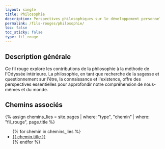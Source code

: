 ```yaml
---
layout: single
title: Philosophie
description: Perspectives philosophiques sur le développement personnel et spirituel
permalink: /fils-rouges/philosophie/
toc: false
toc_sticky: false
type: fil_rouge
---
```

## Description générale

Ce fil rouge explore les contributions de la philosophie à la méthode de l'Odyssée intérieure. La philosophie, en tant que recherche de la sagesse et questionnement sur l'être, la connaissance et l'existence, offre des perspectives essentielles pour approfondir notre compréhension de nous-mêmes et du monde.

## Chemins associés

{% assign chemins_lies = site.pages | where: "type", "chemin" | where: "fil_rouge", page.title %}
<ul>
  {% for chemin in chemins_lies %}
    <li><a href="{{ chemin.url }}">{{ chemin.title }}</a></li>
  {% endfor %}
</ul>

